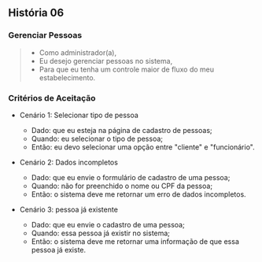 ## História 06

### Gerenciar Pessoas

> - Como administrador(a),
> - Eu desejo gerenciar pessoas no sistema,
> - Para que eu tenha um controle maior de fluxo do meu estabelecimento.

### Critérios de Aceitação
- Cenário 1: Selecionar tipo de pessoa
  - Dado: que eu esteja na página de cadastro de pessoas;
  - Quando: eu selecionar o tipo de pessoa;
  - Então: eu devo selecionar uma opção entre "cliente" e "funcionário".

- Cenário 2: Dados incompletos
  - Dado: que eu envie o formulário de cadastro de uma pessoa;
  - Quando: não for preenchido o nome ou CPF da pessoa;
  - Então: o sistema deve me retornar um erro de dados incompletos.

- Cenário 3: pessoa já existente
  - Dado: que eu envie o cadastro de uma pessoa;
  - Quando: essa pessoa já existir no sistema;
  - Então: o sistema deve me retornar uma informação de que essa pessoa já existe.